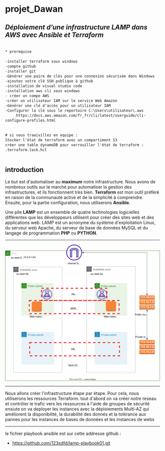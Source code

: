 # projet_Dawan

## _Déploiement d’une infrastructure LAMP dans AWS avec Ansible et Terraform_

~~~

* prerequise

-installer terraform sous windows
-compte github 
-installer git 
-Générer une paire de clés pour une connexion sécurisée dans Windows
-ajoutez votre clé SSH publique à github
-installation de visual studio code
-installation aws cli sous windows
- créer un compe AWS
-créer un utilisateur IAM sur le service Web Amazon
-Générer une clé d'accès pour un utilisateur IAM
-Configurer la clé sous le repertoire C:\Users\utilisateur\.aws
     https://docs.aws.amazon.com/fr_fr/cli/latest/userguide/cli-configure-profiles.html


# si vous traaivillez en equipe :
Stocker l'état de terraform avec un compartiment S3
créer une table dynamoDB pour verrouiller l'état de terraform : .terraform.lock.hcl


~~~

## introduction 

Le but est d'automatiser au **maximum** notre infrastructure. Nous avons de nombreux outils sur le marché pour automatiser la gestion des infrastructures, et ils fonctionnent très bien. **Terraform** est mon outil préféré en raison de la communauté active et de la simplicité à comprendre. Ensuite, pour la partie configuration, nous utiliserons **Ansible**.

Une pile **LAMP** est un ensemble de quatre technologies logicielles différentes que les développeurs utilisent pour créer des sites web et des applications web. LAMP est un acronyme du système d'exploitation Linux, du serveur web Apache, du serveur de base de données MySQL et du langage de programmation **PHP** ou **PYTHON**.




***
![Diagram](Dawan_diagram.drawio.svg)

***
Nous allons créer l'infrastructure étape par étape. Pour cela, nous utiliserons les ressources Terraform.
tout d'abord on va créer notre reseau et contrôler le trafic vers les ressources à l'aide de groupes de sécurité
ensiute on va deployer les instances avec la déploiements Multi-AZ qui améliorent la disponibilité, la durabilité des donnés et la tolérance aux pannes pour les instances de bases de données et les instances de webs


***

le fichier playbook ansible est sur cette addresse github : 
 - https://github.com/123sdfd/lamp-playbook01.git




